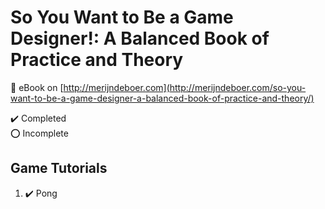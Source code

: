 # So You Want to Be a Game Designer!: A Balanced Book of Practice and Theory

:link: eBook on [http://merijndeboer.com](http://merijndeboer.com/so-you-want-to-be-a-game-designer-a-balanced-book-of-practice-and-theory/)

:heavy_check_mark: Completed  
:o: Incomplete

## Game Tutorials

1. :heavy_check_mark: Pong
